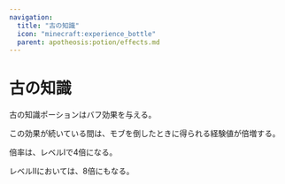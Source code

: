 ```yaml
---
navigation:
  title: "古の知識"
  icon: "minecraft:experience_bottle"
  parent: apotheosis:potion/effects.md
---
```


# 古の知識

<Color id="blue">古の知識</Color>ポーションはバフ効果を与える。

この効果が続いている間は、モブを倒したときに得られる経験値が倍増する。

倍率は、レベルIで4倍になる。

レベルIIにおいては、8倍にもなる。

